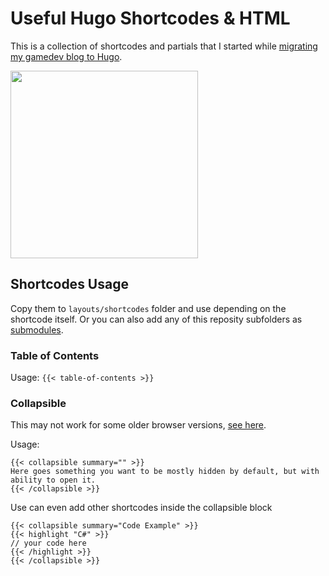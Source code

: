 # Useful Hugo Shortcodes & HTML

This is a collection of shortcodes and partials that I started while [migrating my gamedev blog to Hugo](https://letsmakeagame.net/static-vs-dynamic-website/).

<a href="https://bit.ly/3eovU6F"><img src="https://letsmakeagame.net/joinDiscord.png" width="300"></a>

## Shortcodes Usage
Copy them to `layouts/shortcodes` folder and use depending on the shortcode itself. Or you can also add any of this reposity subfolders as [submodules](https://github.blog/2016-02-01-working-with-submodules/).

### Table of Contents
Usage: `{{< table-of-contents >}}`

### Collapsible
This may not work for some older browser versions, [see here](https://caniuse.com/details).

Usage:
``` 
{{< collapsible summary="" >}}
Here goes something you want to be mostly hidden by default, but with ability to open it.
{{< /collapsible >}}
```

Use can even add other shortcodes inside the collapsible block
```
{{< collapsible summary="Code Example" >}}
{{< highlight "C#" >}}
// your code here
{{< /highlight >}}
{{< /collapsible >}}
```
